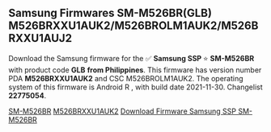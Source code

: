 <h2>Samsung Firmwares SM-M526BR(GLB) M526BRXXU1AUK2/M526BROLM1AUK2/M526BRXXU1AUJ2</h2>
Download the Samsung firmware for the ✅ <strong>Samsung SSP </strong> ⭐ <strong>SM-M526BR</strong> with product code <strong>GLB</strong> <strong> from Philippines</strong>. This firmware has version number PDA <strong>M526BRXXU1AUK2</strong> and CSC M526BROLM1AUK2. The operating system of this firmware is Android R , with build date 2021-11-30. Changelist <strong>22775054</strong>.


[SM-M526BR](https://samfirm.shop/samsung/model/SM-M526BR)
[M526BRXXU1AUK2](https://samfirm.shop/samsung/pda/M526BRXXU1AUK2)
[Download Firmware Samsung SSP SM-M526BR](https://samfirm.shop/samsung/firmware/479165)
